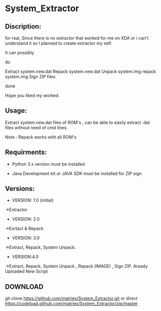 # System_Extractor

Discription:
-------------
for real, Since there is no extractor that worked for me on XDA or i can't understand it so 
I planned to create extractor my self.

It can possibly 

do 

 Extract system.new.dat
 Repack system.new.dat
 Unpack system.img
 repack system.img
 Sign ZIP files
 
 done

Hope you liked my worked.

Usage:
-------

Extract system.new.dat files of ROM's , can be able to easily extract .dat files without need of cmd lines.

Note : Repack works with all ROM's

Requirments:
------------

 * Python 3.x version must be installed 

 * Java Development kit or JAVA SDK must be installed for ZIP sign

Versions:
---------

* VERSION: 1.0 (initial)

 ->Extractor
 
* VERSION: 2.0

 ->Exrtact & Repack
 
* VERSION: 3.0

 ->Extract, Repack, System Unpack.
 
* VERSION:4.0

 ->Extract, Repack, System Unpack , Repack (IMAGE) , Sign ZIP. 
   Aready Uploaded New Script 
 
 
 DOWNLOAD
 ---------

 git clone https://github.com/matriex/System_Extractor.git
                  or direct
 https://codeload.github.com/matriex/System_Extractor/zip/master
 
 
